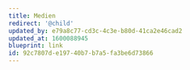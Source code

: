 ```yaml
---
title: Medien
redirect: '@child'
updated_by: e79a8c77-cd3c-4c3e-b80d-41ca2e46cad2
updated_at: 1600088945
blueprint: link
id: 92c7807d-e197-40b7-b7a5-fa3be6d73866
---
```

